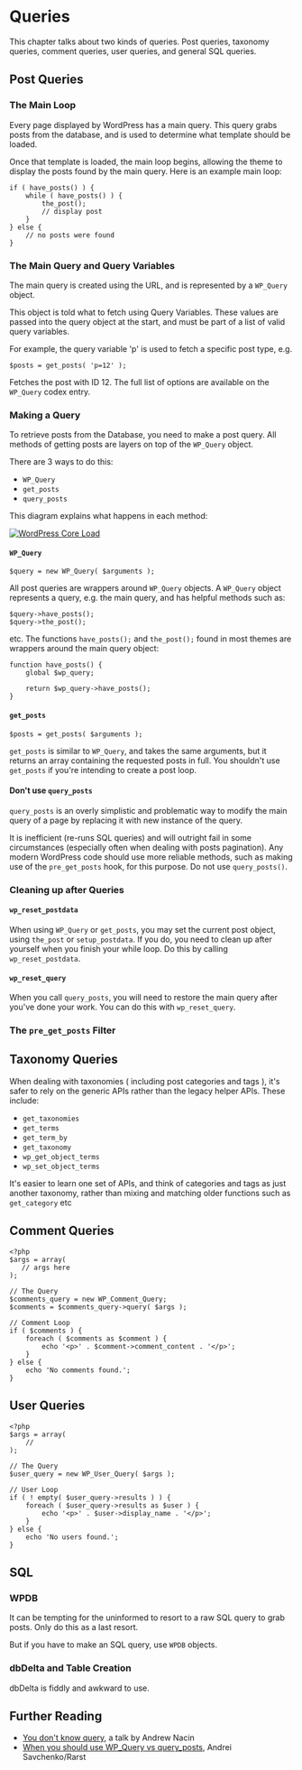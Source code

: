 # Queries

This chapter talks about two kinds of queries. Post queries, taxonomy queries, comment queries, user queries, and general SQL queries.

## Post Queries

### The Main Loop

Every page displayed by WordPress has a main query. This query grabs posts from the database, and is used to determine what template should be loaded.

Once that template is loaded, the main loop begins, allowing the theme to display the posts found by the main query. Here is an example main loop:

```
if ( have_posts() ) {
    while ( have_posts() ) {
        the_post();
        // display post
    }
} else {
    // no posts were found
}
```

### The Main Query and Query Variables

The main query is created using the URL, and is represented by a `WP_Query` object.

This object is told what to fetch using Query Variables. These values are passed into the query object at the start, and must be part of a list of valid query variables.

For example, the query variable 'p' is used to fetch a specific post type, e.g.

    $posts = get_posts( 'p=12' );

Fetches the post with ID 12. The full list of options are available on the `WP_Query` codex entry.

### Making a Query

To retrieve posts from the Database, you need to make a post query. All methods of getting posts are layers on top of the `WP_Query` object.

There are 3 ways to do this:

 - `WP_Query`
 - `get_posts`
 - `query_posts`

This diagram explains what happens in each method:

[![WordPress Core Load](../assets/query_functions.png)](../assets/query_functions.png)

#### `WP_Query`

```
$query = new WP_Query( $arguments );
```
All post queries are wrappers around `WP_Query` objects. A `WP_Query` object represents a query, e.g. the main query, and has helpful methods such as:

```
$query->have_posts();
$query->the_post();
```
etc. The functions `have_posts();` and `the_post();` found in most themes are wrappers around the main query object:

```
function have_posts() {
	global $wp_query;

	return $wp_query->have_posts();
}
```

#### `get_posts`

```
$posts = get_posts( $arguments );
```

`get_posts` is similar to `WP_Query`, and takes the same arguments, but it returns an array containing the requested posts in full. You shouldn't use `get_posts` if you're intending to create a post loop.

#### Don't use `query_posts`

`query_posts` is an overly simplistic and problematic way to modify the main query of a page by replacing it with new instance of the query.

It is inefficient (re-runs SQL queries) and will outright fail in some circumstances (especially often when dealing with posts pagination). Any modern WordPress code should use more reliable methods, such as making use of the `pre_get_posts` hook, for this purpose. Do not use `query_posts()`.


### Cleaning up after Queries

#### `wp_reset_postdata`

When using `WP_Query` or `get_posts`, you may set the current post object, using `the_post` or `setup_postdata`. If you do, you need to clean up after yourself when you finish your while loop. Do this by calling `wp_reset_postdata`.

#### `wp_reset_query`

When you call `query_posts`, you will need to restore the main query after you've done your work. You can do this with `wp_reset_query`.

### The `pre_get_posts` Filter

## Taxonomy Queries

When dealing with taxonomies ( including post categories and tags ), it's safer to rely on the generic APIs rather than the legacy helper APIs. These include:

 - `get_taxonomies`
 - `get_terms`
 - `get_term_by`
 - `get_taxonomy`
 - `wp_get_object_terms`
 - `wp_set_object_terms`

It's easier to learn one set of APIs, and think of categories and tags as just another taxonomy, rather than mixing and matching older functions such as `get_category` etc

## Comment Queries

```
<?php
$args = array(
   // args here
);

// The Query
$comments_query = new WP_Comment_Query;
$comments = $comments_query->query( $args );

// Comment Loop
if ( $comments ) {
	foreach ( $comments as $comment ) {
		echo '<p>' . $comment->comment_content . '</p>';
	}
} else {
	echo 'No comments found.';
}
```
## User Queries

```
<?php
$args = array(
    //
);

// The Query
$user_query = new WP_User_Query( $args );

// User Loop
if ( ! empty( $user_query->results ) ) {
	foreach ( $user_query->results as $user ) {
		echo '<p>' . $user->display_name . '</p>';
	}
} else {
	echo 'No users found.';
}
```
## SQL

### WPDB

It can be tempting for the uninformed to resort to a raw SQL query to grab posts. Only do this as a last resort.

But if you have to make an SQL query, use `WPDB` objects.

### dbDelta and Table Creation

dbDelta is fiddly and awkward to use.

## Further Reading

 - [You don't know query](http://www.slideshare.net/andrewnacin/you-dont-know-query-wordcamp-netherlands-2012), a talk by Andrew Nacin
 - [When you should use WP_Query vs query_posts](http://wordpress.stackexchange.com/a/1755/736), Andrei Savchenko/Rarst
